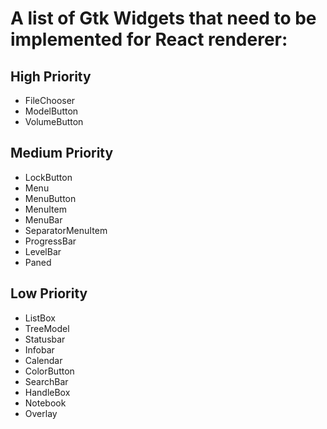 # A list of Gtk Widgets that need to be implemented for React renderer:

## High Priority

- FileChooser
- ModelButton
- VolumeButton

## Medium Priority

- LockButton
- Menu
- MenuButton
- MenuItem
- MenuBar
- SeparatorMenuItem
- ProgressBar
- LevelBar
- Paned

## Low Priority

- ListBox
- TreeModel
- Statusbar
- Infobar
- Calendar
- ColorButton
- SearchBar
- HandleBox
- Notebook
- Overlay
